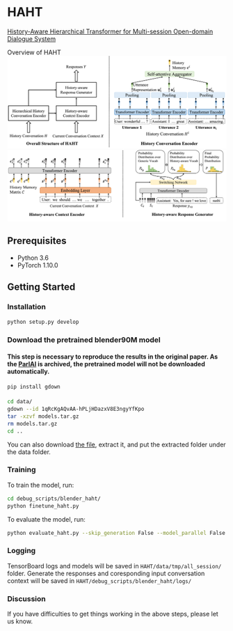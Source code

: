 # HAHT


[History-Aware Hierarchical Transformer for Multi-session Open-domain Dialogue System](https://aclanthology.org/2022.findings-emnlp.247.pdf) <br>

Overview of HAHT
![HAHT Structure](./images/structure1.png)
![HAHT Structure](./images/structure2.png)


## Prerequisites
- Python 3.6
- PyTorch 1.10.0

## Getting Started

### Installation


```bash
python setup.py develop
```
### Download the pretrained blender90M model
#### This step is necessary to reproduce the results in the original paper. As the [ParlAI](https://github.com/facebookresearch/ParlAI) is archived, the pretrained model will not be downloaded automatically.

```bash
pip install gdown

cd data/
gdown --id 1qRcKgAQvAA-hPLjHDazxV8E3ngyYfKpo
tar -xzvf models.tar.gz
rm models.tar.gz
cd ..
```

You can also download [the file](https://drive.google.com/file/d/1qRcKgAQvAA-hPLjHDazxV8E3ngyYfKpo/view?usp=drive_link), extract it, and put the extracted folder under the data folder.

### Training

To train the model, run:

```bash
cd debug_scripts/blender_haht/
python finetune_haht.py
```

To evaluate the model, run:

```bash
python evaluate_haht.py --skip_generation False --model_parallel False --batchsize 32
```

### Logging

TensorBoard logs and models will be saved in `HAHT/data/tmp/all_session/` folder.
Generate the responses and coresponding input conversation context will be saved in `HAHT/debug_scripts/blender_haht/logs/`

### Discussion

If you have difficulties to get things working in the above steps, please let us know.



